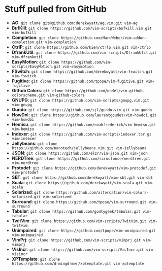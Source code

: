 # Stuff pulled from GitHub

* **AG**:             `git clone git@github.com:derekwyatt/ag.vim.git vim-ag`
* **BufKill**:        `git clone https://github.com/vim-scripts/bufkill.vim.git vim-bufkill`
* **Completion**:     `git clone https://github.com/MarcWeber/vim-addon-completion.git vim-completion`
* **CtrlP**:          `git clone https://github.com/kien/ctrlp.vim.git vim-ctrlp`
* **DfrankUtil**:     `git clone https://github.com/vim-scripts/DfrankUtil.git vim-dfrankutil`
* **EasyMotion**:     `git clone https://github.com/vim-scripts/EasyMotion.git vim-easymotion`
* **FSwitch**:        `git clone https://github.com/derekwyatt/vim-fswitch.git vim-fswitch`
* **Fugitive**:       `git clone https://github.com/tpope/vim-fugitive.git vim-fugitive`
* **Github Colors**:  `git clone https://github.com/endel/vim-github-colorscheme.git vim-github-colors`
* **GNUPG**:          `git clone https://github.com/vim-scripts/gnupg.vim.git vim-gnupg`
* **Gundo**:          `git clone https://github.com/sjl/gundo.vim.git vim-gundo`
* **HowDoI**:         `git clone https://github.com/laurentgoudet/vim-howdoi.git vim-howdoi`
* **Hemisu**:         `git clone https://github.com/noahfrederick/vim-hemisu.git vim-hemisu`
* **Indexer**:        `git clone https://github.com/vim-scripts/indexer.tar.gz vim-indexer`
* **Jellybeans**:     `git clone https://github.com/nanotech/jellybeans.vim.git vim-jellybeans`
* **JSON**:           `git clone https://github.com/elzr/vim-json.git vim-json`
* **NERDTree**:       `git clone https://github.com/scrooloose/nerdtree.git vim-nerdtree`
* **Protodef**:       `git clone https://github.com/derekwyatt/vim-protodef.git vim-protodef`
* **SBT**:            `git clone https://github.com/derekwyatt/vim-sbt.git vim-sbt`
* **Scala**:          `git clone https://github.com/derekwyatt/vim-scala.git vim-scala`
* **Solarized**:      `git clone https://github.com/altercation/vim-colors-solarized.git vim-solarized`
* **Surround**:       `git clone https://github.com/tpope/vim-surround.git vim-surround`
* **Tabular**:        `git clone https://github.com/godlygeek/tabular.git vim-tabular`
* **TwitVim**:        `git clone https://github.com/vim-scripts/TwitVim.git vim-twitvim`
* **Unimpaired**:     `git clone https://github.com/tpope/vim-unimpaired.git vim-unimpaired`
* **VimPrj**:         `git clone https://github.com/vim-scripts/vimprj.git vim-vimprj`
* **VisIncr**:        `git clone https://github.com/vim-scripts/VisIncr.git vim-visincr`
* **XPTemplate**:     `git clone https://github.com/drmingdrmer/xptemplate.git vim-xptemplate`
